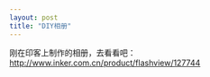 ```yaml
---
layout: post
title: "DIY相册"
---
```

刚在印客上制作的相册，去看看吧：  
http://www.inker.com.cn/product/flashview/127744							  
		
